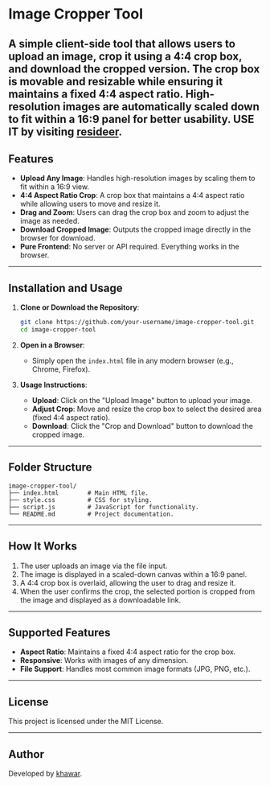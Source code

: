 # Image Cropper Tool

A simple client-side tool that allows users to upload an image, crop it using a 4:4 crop box, and download the cropped version. The crop box is movable and resizable while ensuring it maintains a fixed 4:4 aspect ratio. High-resolution images are automatically scaled down to fit within a 16:9 panel for better usability.
USE IT by visiting [resideer](https://khawarahemad.github.io/img-resideer).
---

## Features
- **Upload Any Image**: Handles high-resolution images by scaling them to fit within a 16:9 view.
- **4:4 Aspect Ratio Crop**: A crop box that maintains a 4:4 aspect ratio while allowing users to move and resize it.
- **Drag and Zoom**: Users can drag the crop box and zoom to adjust the image as needed.
- **Download Cropped Image**: Outputs the cropped image directly in the browser for download.
- **Pure Frontend**: No server or API required. Everything works in the browser.

---

## Installation and Usage

1. **Clone or Download the Repository**:
   ```bash
   git clone https://github.com/your-username/image-cropper-tool.git
   cd image-cropper-tool
   ```

2. **Open in a Browser**:
   - Simply open the `index.html` file in any modern browser (e.g., Chrome, Firefox).

3. **Usage Instructions**:
   - **Upload**: Click on the "Upload Image" button to upload your image.
   - **Adjust Crop**: Move and resize the crop box to select the desired area (fixed 4:4 aspect ratio).
   - **Download**: Click the "Crop and Download" button to download the cropped image.

---

## Folder Structure

```
image-cropper-tool/
├── index.html        # Main HTML file.
├── style.css         # CSS for styling.
├── script.js         # JavaScript for functionality.
└── README.md         # Project documentation.
```

---

## How It Works

1. The user uploads an image via the file input.
2. The image is displayed in a scaled-down canvas within a 16:9 panel.
3. A 4:4 crop box is overlaid, allowing the user to drag and resize it.
4. When the user confirms the crop, the selected portion is cropped from the image and displayed as a downloadable link.

---

## Supported Features

- **Aspect Ratio**: Maintains a fixed 4:4 aspect ratio for the crop box.
- **Responsive**: Works with images of any dimension.
- **File Support**: Handles most common image formats (JPG, PNG, etc.).

---

## License

This project is licensed under the MIT License.

---

## Author

Developed by [khawar](https://github.com/khawarahemad).
